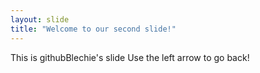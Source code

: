 ```yaml
---
layout: slide
title: "Welcome to our second slide!"
---
```

This is githubBlechie's slide
Use the left arrow to go back!
